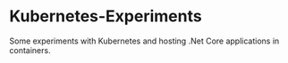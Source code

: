 # Kubernetes-Experiments

Some experiments with Kubernetes and hosting .Net Core applications in containers.
